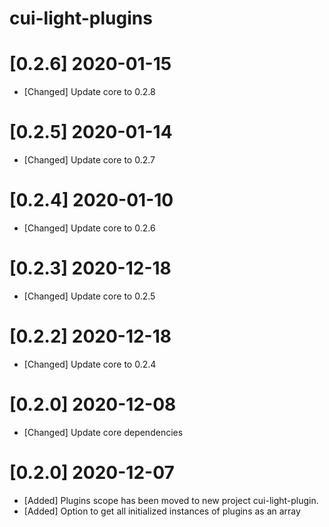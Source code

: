 # cui-light-plugins
# [0.2.6] 2020-01-15
* [Changed] Update core to 0.2.8
# [0.2.5] 2020-01-14
* [Changed] Update core to 0.2.7
# [0.2.4] 2020-01-10
* [Changed] Update core to 0.2.6
# [0.2.3] 2020-12-18
* [Changed] Update core to 0.2.5
# [0.2.2] 2020-12-18
* [Changed] Update core to 0.2.4
# [0.2.0] 2020-12-08
* [Changed] Update core dependencies
# [0.2.0] 2020-12-07
* [Added] Plugins scope has been moved to new project cui-light-plugin.
* [Added] Option to get all initialized instances of plugins as an array
